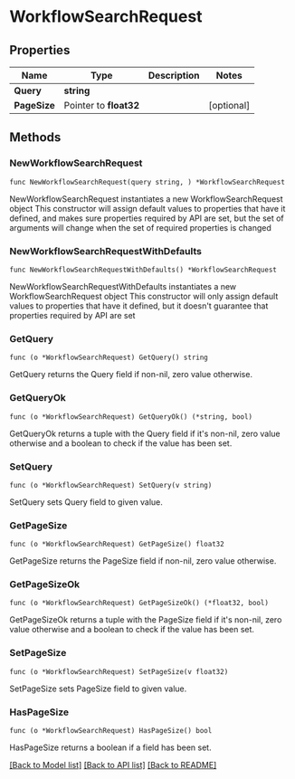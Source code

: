 # WorkflowSearchRequest

## Properties

Name | Type | Description | Notes
------------ | ------------- | ------------- | -------------
**Query** | **string** |  | 
**PageSize** | Pointer to **float32** |  | [optional] 

## Methods

### NewWorkflowSearchRequest

`func NewWorkflowSearchRequest(query string, ) *WorkflowSearchRequest`

NewWorkflowSearchRequest instantiates a new WorkflowSearchRequest object
This constructor will assign default values to properties that have it defined,
and makes sure properties required by API are set, but the set of arguments
will change when the set of required properties is changed

### NewWorkflowSearchRequestWithDefaults

`func NewWorkflowSearchRequestWithDefaults() *WorkflowSearchRequest`

NewWorkflowSearchRequestWithDefaults instantiates a new WorkflowSearchRequest object
This constructor will only assign default values to properties that have it defined,
but it doesn't guarantee that properties required by API are set

### GetQuery

`func (o *WorkflowSearchRequest) GetQuery() string`

GetQuery returns the Query field if non-nil, zero value otherwise.

### GetQueryOk

`func (o *WorkflowSearchRequest) GetQueryOk() (*string, bool)`

GetQueryOk returns a tuple with the Query field if it's non-nil, zero value otherwise
and a boolean to check if the value has been set.

### SetQuery

`func (o *WorkflowSearchRequest) SetQuery(v string)`

SetQuery sets Query field to given value.


### GetPageSize

`func (o *WorkflowSearchRequest) GetPageSize() float32`

GetPageSize returns the PageSize field if non-nil, zero value otherwise.

### GetPageSizeOk

`func (o *WorkflowSearchRequest) GetPageSizeOk() (*float32, bool)`

GetPageSizeOk returns a tuple with the PageSize field if it's non-nil, zero value otherwise
and a boolean to check if the value has been set.

### SetPageSize

`func (o *WorkflowSearchRequest) SetPageSize(v float32)`

SetPageSize sets PageSize field to given value.

### HasPageSize

`func (o *WorkflowSearchRequest) HasPageSize() bool`

HasPageSize returns a boolean if a field has been set.


[[Back to Model list]](../README.md#documentation-for-models) [[Back to API list]](../README.md#documentation-for-api-endpoints) [[Back to README]](../README.md)


